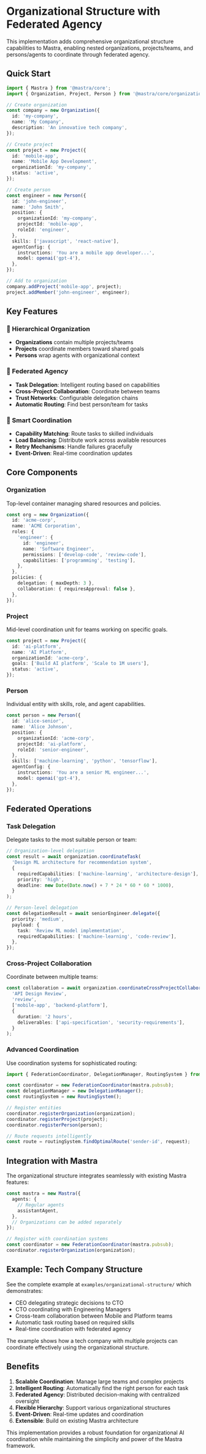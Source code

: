 # Organizational Structure with Federated Agency

This implementation adds comprehensive organizational structure capabilities to Mastra, enabling nested organizations, projects/teams, and persons/agents to coordinate through federated agency.

## Quick Start

```typescript
import { Mastra } from '@mastra/core';
import { Organization, Project, Person } from '@mastra/core/organization';

// Create organization
const company = new Organization({
  id: 'my-company',
  name: 'My Company',
  description: 'An innovative tech company',
});

// Create project
const project = new Project({
  id: 'mobile-app',
  name: 'Mobile App Development',
  organizationId: 'my-company',
  status: 'active',
});

// Create person
const engineer = new Person({
  id: 'john-engineer',
  name: 'John Smith',
  position: {
    organizationId: 'my-company',
    projectId: 'mobile-app',
    roleId: 'engineer',
  },
  skills: ['javascript', 'react-native'],
  agentConfig: {
    instructions: 'You are a mobile app developer...',
    model: openai('gpt-4'),
  },
});

// Add to organization
company.addProject('mobile-app', project);
project.addMember('john-engineer', engineer);
```

## Key Features

### 🏢 Hierarchical Organization
- **Organizations** contain multiple projects/teams
- **Projects** coordinate members toward shared goals
- **Persons** wrap agents with organizational context

### 🤝 Federated Agency
- **Task Delegation**: Intelligent routing based on capabilities
- **Cross-Project Collaboration**: Coordinate between teams
- **Trust Networks**: Configurable delegation chains
- **Automatic Routing**: Find best person/team for tasks

### 🧠 Smart Coordination
- **Capability Matching**: Route tasks to skilled individuals
- **Load Balancing**: Distribute work across available resources
- **Retry Mechanisms**: Handle failures gracefully
- **Event-Driven**: Real-time coordination updates

## Core Components

### Organization
Top-level container managing shared resources and policies.

```typescript
const org = new Organization({
  id: 'acme-corp',
  name: 'ACME Corporation',
  roles: {
    'engineer': {
      id: 'engineer',
      name: 'Software Engineer',
      permissions: ['develop-code', 'review-code'],
      capabilities: ['programming', 'testing'],
    },
  },
  policies: {
    delegation: { maxDepth: 3 },
    collaboration: { requiresApproval: false },
  },
});
```

### Project
Mid-level coordination unit for teams working on specific goals.

```typescript
const project = new Project({
  id: 'ai-platform',
  name: 'AI Platform',
  organizationId: 'acme-corp',
  goals: ['Build AI platform', 'Scale to 1M users'],
  status: 'active',
});
```

### Person
Individual entity with skills, role, and agent capabilities.

```typescript
const person = new Person({
  id: 'alice-senior',
  name: 'Alice Johnson',
  position: {
    organizationId: 'acme-corp',
    projectId: 'ai-platform',
    roleId: 'senior-engineer',
  },
  skills: ['machine-learning', 'python', 'tensorflow'],
  agentConfig: {
    instructions: 'You are a senior ML engineer...',
    model: openai('gpt-4'),
  },
});
```

## Federated Operations

### Task Delegation
Delegate tasks to the most suitable person or team:

```typescript
// Organization-level delegation
const result = await organization.coordinateTask(
  'Design ML architecture for recommendation system',
  {
    requiredCapabilities: ['machine-learning', 'architecture-design'],
    priority: 'high',
    deadline: new Date(Date.now() + 7 * 24 * 60 * 60 * 1000),
  }
);

// Person-level delegation
const delegationResult = await seniorEngineer.delegate({
  priority: 'medium',
  payload: {
    task: 'Review ML model implementation',
    requiredCapabilities: ['machine-learning', 'code-review'],
  },
});
```

### Cross-Project Collaboration
Coordinate between multiple teams:

```typescript
const collaboration = await organization.coordinateCrossProjectCollaboration(
  'API Design Review',
  'review',
  ['mobile-app', 'backend-platform'],
  {
    duration: '2 hours',
    deliverables: ['api-specification', 'security-requirements'],
  }
);
```

### Advanced Coordination
Use coordination systems for sophisticated routing:

```typescript
import { FederationCoordinator, DelegationManager, RoutingSystem } from '@mastra/core/organization';

const coordinator = new FederationCoordinator(mastra.pubsub);
const delegationManager = new DelegationManager();
const routingSystem = new RoutingSystem();

// Register entities
coordinator.registerOrganization(organization);
coordinator.registerProject(project);
coordinator.registerPerson(person);

// Route requests intelligently
const route = routingSystem.findOptimalRoute('sender-id', request);
```

## Integration with Mastra

The organizational structure integrates seamlessly with existing Mastra features:

```typescript
const mastra = new Mastra({
  agents: {
    // Regular agents
    assistantAgent,
  },
  // Organizations can be added separately
});

// Register with coordination systems
const coordinator = new FederationCoordinator(mastra.pubsub);
coordinator.registerOrganization(organization);
```

## Example: Tech Company Structure

See the complete example at `examples/organizational-structure/` which demonstrates:

- CEO delegating strategic decisions to CTO
- CTO coordinating with Engineering Managers
- Cross-team collaboration between Mobile and Platform teams
- Automatic task routing based on required skills
- Real-time coordination with federated agency

The example shows how a tech company with multiple projects can coordinate effectively using the organizational structure.

## Benefits

1. **Scalable Coordination**: Manage large teams and complex projects
2. **Intelligent Routing**: Automatically find the right person for each task
3. **Federated Agency**: Distributed decision-making with centralized oversight
4. **Flexible Hierarchy**: Support various organizational structures
5. **Event-Driven**: Real-time updates and coordination
6. **Extensible**: Build on existing Mastra architecture

This implementation provides a robust foundation for organizational AI coordination while maintaining the simplicity and power of the Mastra framework.